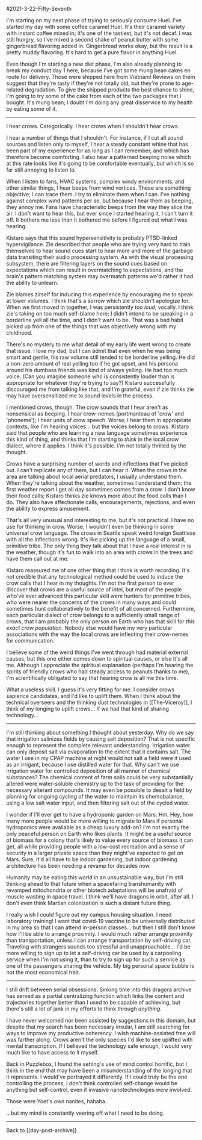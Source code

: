#2021-3-22-Fifty-Seventh

I'm starting on my next phase of trying to seriously consume Huel.  I've started my day with some coffee caramel Huel.  It's their caramel variety with instant coffee mixed in; it's one of the tastiest, but it's not decaf.  I was still hungry, so I've mixed a second shake of peanut butter with some gingerbread flavoring added in.  Gingerbread works okay, but the result is a pretty muddy flavoring.  It's hard to get a pure flavor in anything Huel.

Even though I'm starting a new diet phase, I'm also already planning to break my conduct day 1 here, because I've got some mung bean cakes en route for delivery.  Those were shipped here from Vietnam!  Reviews on them suggest that they're tasty if they're not totally old, but they're prone to age-related degradation.  To give the shipped products the best chance to shine, I'm going to try some of the cake from each of the two packages that I bought.  It's mung bean; I doubt I'm doing any great disservice to my health by eating some of it.

---
I hear crows.  Categorically.  I hear crows when I shouldn't hear crows.

I hear a number of things that I shouldn't.  For instance, if I cut all sound sources and listen only to myself, I hear a steady constant whine that has been part of my experience for as long as I can remember, and which has therefore become comforting.  I also hear a patterned beeping noise which at this rate looks like it's going to be comfortable eventually, but which is so far still annoying to listen to.

When I listen to fans, HVAC systems, complex windy environments, and other similar things, I hear beeps from wind vortices.  These are something objective; I can trace them.  I try to eliminate them when I can.  I've nothing against complex wind patterns per se, but because I hear them as beeping, they annoy me.  Fans have characteristic beeps from the way they slice the air.  I don't want to hear this, but ever since I started hearing it, I can't turn it off.  It bothers me less than it bothered me before I figured out what I was hearing.

Kistaro says that this sound hypersensitivity is probably PTSD-linked hypervigilance.  Zie described that people who are trying very hard to train themselves to hear sound cues start to hear more and more of the garbage data transiting their audio processing system.  As with the visual processing subsystem, there are filtering layers on the sound cues based on expectations which can result in overmatching to expectations, and the brain's pattern matching system may overmatch patterns we'd rather it had the ability to unlearn.

Zie blames zirself for inducing this experience by encouraging me to speak at lower volumes.  I think that's a sorrow which zie shouldn't apologize for.  When we first moved in together, I was persistently *too loud*, vocally.  I think zie's taking on too much self-blame here; I didn't intend to be speaking in a borderline yell all the time, and I didn't want to be.  That was a bad habit picked up from one of the things that was objectively wrong with my childhood.

There's no mystery to me what detail of my early life went wrong to create that issue.  I love my dad, but I can admit that even when he was being smart and gentle, his raw volume still tended to be borderline yelling.  He did a non-zero amount of real yelling too if he got upset, and his persona around his dumbass friends was kind of always yelling.  He had too much voice.  (Can you imagine someone who is consistently louder than is appropriate for whatever they're trying to say?)  Kistaro successfully discouraged me from talking like that, and I'm grateful, even if zie thinks zie may have oversensitized me to sound levels in the process.

I mentioned crows, though. The crow sounds that I hear aren't as nonsensical as beeping.  I hear crow-nemes (portmanteau of 'crow' and 'phoneme'); I hear units of crow speech.  Worse, I hear them in appropriate contexts, like I'm hearing voices... but the voices belong to crows.  Kistaro said that people who are learning a new language sometimes experience this kind of thing, and thinks that I'm starting to *think* in the local crow dialect, where it applies.  I think it's possible.  I'm not totally thrilled by the thought.

Crows have a surprising number of words and inflections that I've picked out.  I can't replicate any of them, but I can hear it.  When the crows in the area are talking about local aerial predators, I usually understand them.  When they're talking about the weather, sometimes I understand them; the first weather report I get all day sometimes comes from a crow.  I don't know their food calls; Kistaro thinks zie knows more about the food calls than I do.  They also have affectionate calls, encouragements, rejections, and even the ability to express amusement.

That's all very unusual and interesting to me, but it's not practical.  I have no use for thinking in crow.  Worse, I wouldn't even be thinking in some universal crow language.  The crows in Seattle speak weird foreign Seattlese with all the inflections wrong.  It's like picking up the language of a small, primitive tribe.  The only thing they talk about that I have a real interest in is the weather, though it's fun to walk into an area with crows in the trees and have them call out at me.

Kistaro reassured me of one other thing that I think is worth recording.  It's not credible that any technological method could be used to induce the crow calls that I hear in my thoughts.  I'm not the first person to ever discover that crows are a useful source of intel, but most of the people who've ever advanced this particular skill were hunters for primitive tribes, who were nearer the concerns of the crows in many ways and could sometimes hunt collaboratively to the benefit of all concerned.  Furthermore, each particular dialect of crow belongs to a sufficiently small range of crows, that I am probably the only person on Earth who has that skill for *this exact crow population*.  Nobody else would have my very particular associations with the way the local crows are inflecting their crow-nemes for communication.

I believe some of the weird things I've went through had material external causes, but this one either comes down to spiritual causes, or else it's all me.  Although I appreciate the spiritual explanation (perhaps I'm hearing the spirits of friendly crows who had steady access to peanuts thanks to me), I'm scientifically obligated to say that hearing crow is all me this time.

What a useless skill.  I guess it's very fitting for me.  I consider crows sapience candidates, and I'd like to uplift them.  When I think about the technical overseers and the thinking dust technologies in [[The-Viceroy]], I think of my longing to uplift crows...  If we had that kind of sharing technology...

---
I'm still thinking about something I thought about yesterday.  Why do we say that irrigation salinizes fields by causing salt deposition?  That is not specific enough to represent the complete relevant understanding.  Irrigation water can only deposit salt via evaporation to the extent that it contains salt.  The water I use in my CPAP machine at night would not salt a field were it used as an irrigant, because I use distilled water for that.  Why can't we use irrigation water for controlled deposition of all manner of chemical substances?  The chemical content of farm soils could be very substantially altered were water-soluble chemistry up to the task of providing for the necessary alterant compounds.  It may even be possible to desalt a field by planning for ongoing cycling of the water to maintain its chemobalance, using a low salt water input, and then filtering salt out of the cycled water.

I wonder if I'll ever get to have a hydroponic garden on Mars.  Hm.  Hey, how many more people would be more willing to migrate to Mars if personal hydroponics were available as a cheap luxury add-on?  I'm not exactly the only peaceful person on Earth who likes plants.  It might be a useful source of biomass for a colony that's likely to value every source of biomass it can get, all while providing people with a low-cost recreation and a sense of security in a larger private space than they might've expected to get on Mars.  Sure, it'd all have to be indoor gardening, but indoor gardening architecture has been needing a revamp for decades now.

Humanity may be eating this world in an unsustainable way, but I'm still thinking ahead to that future when a spacefaring transhumanity with revamped mitochondria or other biotech adaptations will be unafraid of muscle wasting in space travel.  I think we'll have dragons in orbit, after all.  I don't even think Martian colonization is such a distant future thing.

I really wish I could figure out my campus housing situation.  I need laboratory training!  I want that covid-19 vaccine to be universally distributed in my area so that I can attend in-person classes... but then I still don't know how I'll be able to arrange proximity.  I would much rather arrange proximity than transportation, unless I can arrange transportation by self-driving car.  Traveling with strangers sounds too stressful and unapproachable...  I'd be more willing to sign up to let a self-driving car be used by a carpooling service when I'm not using it, than to try to sign up for such a service as one of the passengers sharing the vehicle.  My big personal space bubble is not the most economical trait.

---
I still drift between serial obsessions.  Sinking time into this dragora archive has served as a partial centralizing function which links the content and trajectories together better than I used to be capable of achieving, but there's still a lot of jank in my efforts to think through *anything*.

I have never welcomed nor been assisted by suggestions in this domain, but despite that my search has been necessary insular, I am still searching for ways to improve my productive coherency.  I wish machine-assisted free will was farther along.  Crows aren't the only species I'd like to see uplifted with mental transcription.  If I believed the technology safe enough, I would very much like to have access to it myself.

Back in Puzzlebox, I found the setting's use of mind control horrific, but I think in the end that may have been a misunderstanding of the longing that it represents.  I would've portrayed it differently.  If I could truly be the one controlling the process, I don't think controlled self-change would be anything but self-control, even if invasive nanotechnologies *were* involved.

Those were Yoet's *own* nanites, hahaha.

...but my mind is constantly veering off what I need to be doing.

---
Back to [[day-post-archive]]